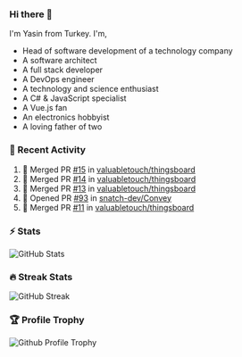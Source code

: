 ### Hi there 👋
I'm Yasin from Turkey. I'm,

* Head of software development of a technology company
* A software architect
* A full stack developer
* A DevOps engineer
* A technology and science enthusiast
* A C# & JavaScript specialist
* A Vue.js fan
* An electronics hobbyist
* A loving father of two

### 🧾 Recent Activity
<!--START_SECTION:activity-->
1. 🎉 Merged PR [#15](https://github.com/valuabletouch/thingsboard/pull/15) in [valuabletouch/thingsboard](https://github.com/valuabletouch/thingsboard)
2. 🎉 Merged PR [#14](https://github.com/valuabletouch/thingsboard/pull/14) in [valuabletouch/thingsboard](https://github.com/valuabletouch/thingsboard)
3. 🎉 Merged PR [#13](https://github.com/valuabletouch/thingsboard/pull/13) in [valuabletouch/thingsboard](https://github.com/valuabletouch/thingsboard)
4. 💪 Opened PR [#93](https://github.com/snatch-dev/Convey/pull/93) in [snatch-dev/Convey](https://github.com/snatch-dev/Convey)
5. 🎉 Merged PR [#11](https://github.com/valuabletouch/thingsboard/pull/11) in [valuabletouch/thingsboard](https://github.com/valuabletouch/thingsboard)
<!--END_SECTION:activity-->

### ⚡ Stats
![GitHub Stats][stats]

### 🔥 Streak Stats
![GitHub Streak][streak]

### 🏆 Profile Trophy
![Github Profile Trophy][trophy]

[website]: https://mehyaa.github.io
[profile]: https://github.com/mehyaa
[stats]: https://github-readme-stats.vercel.app/api?username=mehyaa&show_icons=true&count_private=true&theme=vue
[streak]: https://github-readme-streak-stats.herokuapp.com?user=mehyaa&theme=vue&hide_border=true&date_format=j%20M%5B%20Y%5D&background=transparent
[trophy]: https://github-profile-trophy.vercel.app/?username=mehyaa&theme=vue&no-frame=true&column=3&margin-w=16&margin-h=16


<!--
**mehyaa/mehyaa** is a ✨ _special_ ✨ repository because its `README.md` (this file) appears on your GitHub profile.

Here are some ideas to get you started:

- 🔭 I’m currently working on ...
- 🌱 I’m currently learning ...
- 👯 I’m looking to collaborate on ...
- 🤔 I’m looking for help with ...
- 💬 Ask me about ...
- 📫 How to reach me: ...
- 😄 Pronouns: ...
- ⚡ Fun fact: ...
-->
